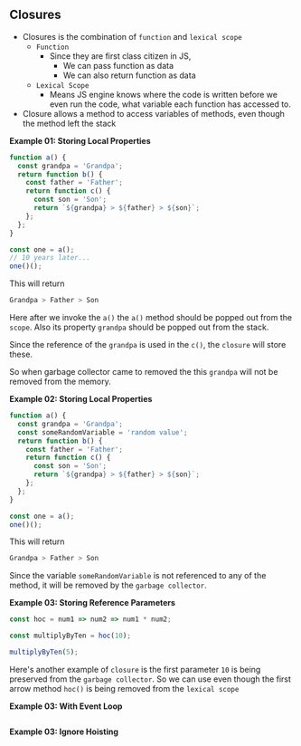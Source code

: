 ## Closures

- Closures is the combination of `function` and `lexical scope`
  - `Function`
    - Since they are first class citizen in JS,
      - We can pass function as data
      - We can also return function as data
  - `Lexical Scope`
    - Means JS engine knows where the code is written before we even run the code, what variable each function has accessed to.
- Closure allows a method to access variables of methods, even though the method left the stack

**Example 01: Storing Local Properties**

```js
function a() {
  const grandpa = 'Grandpa';
  return function b() {
    const father = 'Father';
    return function c() {
      const son = 'Son';
      return `${grandpa} > ${father} > ${son}`;
    };
  };
}

const one = a();
// 10 years later...
one()();
```

This will return

```bash
Grandpa > Father > Son
```

Here after we invoke the `a()` the `a()` method should be popped out from the `scope`. Also its property `grandpa` should be popped out from the stack.

Since the reference of the `grandpa` is used in the `c()`, the `closure` will store these.

So when garbage collector came to removed the this `grandpa` will not be removed from the memory.

**Example 02: Storing Local Properties**

```js
function a() {
  const grandpa = 'Grandpa';
  const someRandomVariable = 'random value';
  return function b() {
    const father = 'Father';
    return function c() {
      const son = 'Son';
      return `${grandpa} > ${father} > ${son}`;
    };
  };
}

const one = a();
one()();
```

This will return

```bash
Grandpa > Father > Son
```

Since the variable `someRandomVariable` is not referenced to any of the method, it will be removed by the `garbage collector`.

**Example 03: Storing Reference Parameters**

```js
const hoc = num1 => num2 => num1 * num2;

const multiplyByTen = hoc(10);

multiplyByTen(5);
```

Here's another example of `closure` is the first parameter `10` is being preserved from the `garbage collector`. So we can use even though the first arrow method `hoc()` is being removed from the `lexical scope`

**Example 03: With Event Loop**

```js

```

**Example 03: Ignore Hoisting**

```js

```
